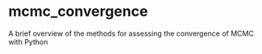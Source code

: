 # mcmc_convergence
A brief overview of the methods for assessing the convergence of MCMC with Python
